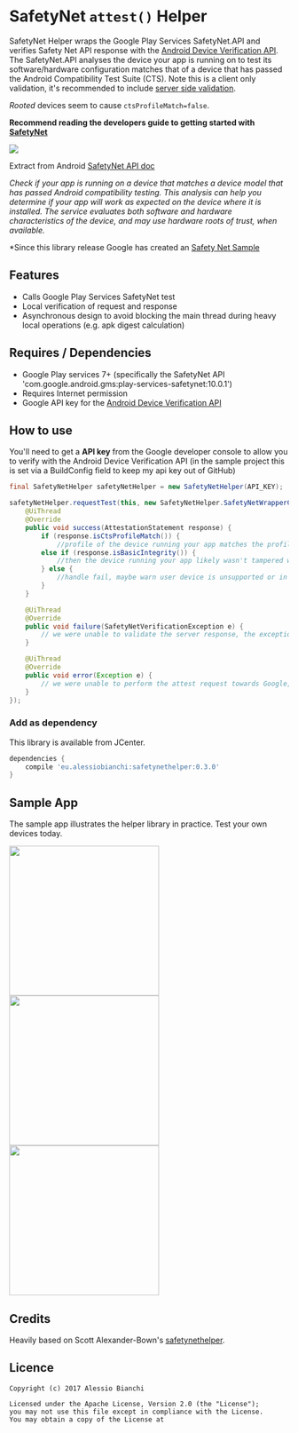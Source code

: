 SafetyNet `attest()` Helper
================

SafetyNet Helper wraps the Google Play Services SafetyNet.API and verifies Safety Net API response with the [Android Device Verification API](https://developer.android.com/google/play/safetynet/start.html#verify-compat-check). The SafetyNet.API analyses the device your app is running on to test its software/hardware configuration matches that of a device that has passed the Android Compatibility Test Suite (CTS). Note this is a client only validation, it's recommended to include [server side validation]().

*Rooted* devices seem to cause `ctsProfileMatch=false`.

**Recommend reading the developers guide to getting started with [SafetyNet](https://developer.android.com/google/play/safetynet/start.html)**

![](./sample/src/main/res/mipmap-xxhdpi/ic_launcher.png)

Extract from Android [SafetyNet API doc](https://developer.android.com/google/play/safetynet/index.html)

*Check if your app is running on a device that matches a device model that has passed Android compatibility testing. This analysis can help you determine if your app will work as expected on the device where it is installed. The service evaluates both software and hardware characteristics of the device, and may use hardware roots of trust, when available.*

*Since this library release Google has created an [Safety Net Sample](https://github.com/googlesamples/android-play-safetynet/tree/master/android/SafetyNetSample)

## Features

* Calls Google Play Services SafetyNet test
* Local verification of request and response
* Asynchronous design to avoid blocking the main thread during heavy local operations (e.g. apk digest calculation)

## Requires / Dependencies

* Google Play services 7+ (specifically the SafetyNet API 'com.google.android.gms:play-services-safetynet:10.0.1')
* Requires Internet permission
* Google API key for the [Android Device Verification API](https://developer.android.com/training/safetynet/index.html#verify-compat-check)

## How to use

You'll need to get a **API key** from the Google developer console to allow you to verify with the Android Device Verification API (in the sample project this is set via a BuildConfig field to keep my api key out of GitHub)

```java
final SafetyNetHelper safetyNetHelper = new SafetyNetHelper(API_KEY);

safetyNetHelper.requestTest(this, new SafetyNetHelper.SafetyNetWrapperCallback() {
    @UiThread
    @Override
    public void success(AttestationStatement response) {
        if (response.isCtsProfileMatch()) {
            //profile of the device running your app matches the profile of a device that has passed Android compatibility testing.
        else if (response.isBasicIntegrity()) {
            //then the device running your app likely wasn't tampered with, but the device has not necessarily passed Android compatibility testing.
        } else {
            //handle fail, maybe warn user device is unsupported or in compromised state? (this is up to you!). response.getAdvice() contains an advice on how to restore the device to a sane state.
        }
    }

    @UiThread
    @Override
    public void failure(SafetyNetVerificationException e) {
        // we were unable to validate the server response, the exception contains an errorCode with more details. This may happen if the response was tampered somehow.
    }

    @UiThread
    @Override
    public void error(Exception e) {
        // we were unable to perform the attest request towards Google, maybe because a network error. The exception may provide more details.
    }
});
```

### Add as dependency

This library is available from JCenter.

```gradle
dependencies {
    compile 'eu.alessiobianchi:safetynethelper:0.3.0'
}
```

## Sample App

The sample app illustrates the helper library in practice. Test your own devices today. 

<img width="270" src="./art/sample_req_pass_cts_pass.png">
<br>
<img width="270" src="./art/sample_req_pass_cts_fail.png">
<img width="270" src="./art/sample_req_pass_validation_fail.png">

## Credits

Heavily based on Scott Alexander-Bown's [safetynethelper](https://github.com/scottyab/safetynethelper).

## Licence

	Copyright (c) 2017 Alessio Bianchi

    Licensed under the Apache License, Version 2.0 (the "License");
    you may not use this file except in compliance with the License.
    You may obtain a copy of the License at
